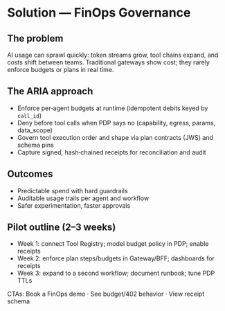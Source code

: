 # Solution — FinOps Governance

## The problem
AI usage can sprawl quickly: token streams grow, tool chains expand, and costs shift between teams. Traditional gateways show cost; they rarely enforce budgets or plans in real time.

## The ARIA approach
- Enforce per‑agent budgets at runtime (idempotent debits keyed by `call_id`)
- Deny before tool calls when PDP says no (capability, egress, params, data_scope)
- Govern tool execution order and shape via plan contracts (JWS) and schema pins
- Capture signed, hash‑chained receipts for reconciliation and audit

## Outcomes
- Predictable spend with hard guardrails
- Auditable usage trails per agent and workflow
- Safer experimentation, faster approvals

## Pilot outline (2–3 weeks)
- Week 1: connect Tool Registry; model budget policy in PDP; enable receipts
- Week 2: enforce plan steps/budgets in Gateway/BFF; dashboards for receipts
- Week 3: expand to a second workflow; document runbook; tune PDP TTLs

CTAs: Book a FinOps demo · See budget/402 behavior · View receipt schema
